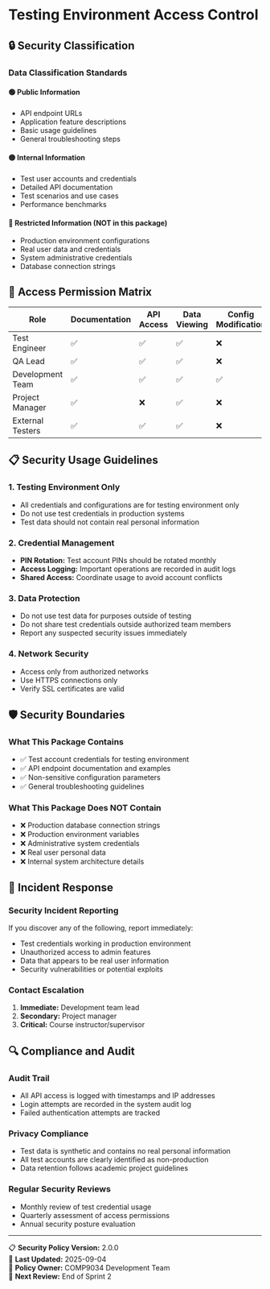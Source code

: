 # Testing Environment Access Control

## 🔒 Security Classification

### Data Classification Standards

#### 🟢 Public Information
- API endpoint URLs
- Application feature descriptions  
- Basic usage guidelines
- General troubleshooting steps

#### 🟡 Internal Information  
- Test user accounts and credentials
- Detailed API documentation
- Test scenarios and use cases
- Performance benchmarks

#### 🔴 Restricted Information (NOT in this package)
- Production environment configurations
- Real user data and credentials
- System administrative credentials
- Database connection strings

## 👥 Access Permission Matrix

| Role | Documentation | API Access | Data Viewing | Config Modification |
|------|---------------|------------|--------------|-------------------|
| Test Engineer | ✅ | ✅ | ✅ | ❌ |
| QA Lead | ✅ | ✅ | ✅ | ❌ |
| Development Team | ✅ | ✅ | ✅ | ✅ |
| Project Manager | ✅ | ❌ | ✅ | ❌ |
| External Testers | ✅ | ✅ | ✅ | ❌ |

## 📋 Security Usage Guidelines

### 1. Testing Environment Only
- All credentials and configurations are for testing environment only
- Do not use test credentials in production systems
- Test data should not contain real personal information

### 2. Credential Management
- **PIN Rotation:** Test account PINs should be rotated monthly
- **Access Logging:** Important operations are recorded in audit logs
- **Shared Access:** Coordinate usage to avoid account conflicts

### 3. Data Protection
- Do not use test data for purposes outside of testing
- Do not share test credentials outside authorized team members
- Report any suspected security issues immediately

### 4. Network Security
- Access only from authorized networks
- Use HTTPS connections only
- Verify SSL certificates are valid

## 🛡️ Security Boundaries

### What This Package Contains
- ✅ Test account credentials for testing environment
- ✅ API endpoint documentation and examples
- ✅ Non-sensitive configuration parameters
- ✅ General troubleshooting guidelines

### What This Package Does NOT Contain
- ❌ Production database connection strings
- ❌ Production environment variables
- ❌ Administrative system credentials
- ❌ Real user personal data
- ❌ Internal system architecture details

## 🚨 Incident Response

### Security Incident Reporting
If you discover any of the following, report immediately:
- Test credentials working in production environment
- Unauthorized access to admin features
- Data that appears to be real user information
- Security vulnerabilities or potential exploits

### Contact Escalation
1. **Immediate:** Development team lead
2. **Secondary:** Project manager
3. **Critical:** Course instructor/supervisor

## 🔍 Compliance and Audit

### Audit Trail
- All API access is logged with timestamps and IP addresses
- Login attempts are recorded in the system audit log
- Failed authentication attempts are tracked

### Privacy Compliance
- Test data is synthetic and contains no real personal information
- All test accounts are clearly identified as non-production
- Data retention follows academic project guidelines

### Regular Security Reviews
- Monthly review of test credential usage
- Quarterly assessment of access permissions
- Annual security posture evaluation

---

📋 **Security Policy Version:** 2.0.0  
📅 **Last Updated:** 2025-09-04  
👥 **Policy Owner:** COMP9034 Development Team  
🔄 **Next Review:** End of Sprint 2